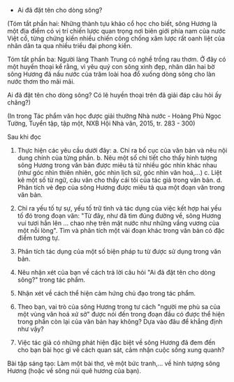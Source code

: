 - Ai đã đặt tên cho dòng sông?

(Tóm tắt phần hai: Những thành tựu khảo cổ học cho biết, sông Hương là một địa điểm có vị trí chiến lược quan trọng nơi biên giới phía nam của nước Việt cổ, từng chứng kiến nhiều chiến công chống xâm lược rất oanh liệt của nhân dân ta qua nhiều triều đại phong kiến.

Tóm tắt phần ba: Người làng Thanh Trung có nghề trồng rau thơm. Ở đây có một huyền thoại kể rằng, vì yêu quý con sông xinh đẹp, nhân dân hai bờ sông Hương đã nấu nước của trăm loài hoa đổ xuống dòng sông cho làn nước thơm tho mãi mãi.

Ai đã đặt tên cho dòng sông? Có lẽ huyền thoại trên đã giải đáp câu hỏi ấy chăng?)

(In trong Tác phẩm văn học được giải thưởng Nhà nước - Hoàng Phủ Ngọc Tường,
Tuyển tập, tập một, NXB Hội Nhà văn, 2015, tr. 283 - 300)

Sau khi đọc

1. Thực hiện các yêu cầu dưới đây:
   a. Chỉ ra bố cục của văn bản và nêu nội dung chính của từng phần.
   b. Nêu một số chi tiết cho thấy hình tượng sông Hương trong văn bản được miêu tả từ nhiều góc nhìn khác nhau (như góc nhìn thiên nhiên, góc nhìn lịch sử, góc nhìn văn hoá,...)
   c. Liệt kê một số từ ngữ, câu văn cho thấy cái tôi của tác giả trong văn bản.
   d. Phân tích vẻ đẹp của sông Hương được miêu tả qua một đoạn văn trong văn bản.

2. Chỉ ra yếu tố tự sự, yếu tố trữ tình và tác dụng của việc kết hợp hai yếu tố đó trong đoạn văn: "Từ đây, như đã tìm đúng đường về, sông Hương vui tươi hẳn lên ... chao nhẹ trên mặt nước như những vầng vương của một nỗi lòng". Tìm và phân tích một vài đoạn khác trong văn bản có đặc điểm tương tự.

3. Phân tích tác dụng của một số biện pháp tu từ được sử dụng trong văn bản.

4. Nêu nhận xét của bạn về cách trả lời câu hỏi "Ai đã đặt tên cho dòng sông?" trong tác phẩm.

5. Nhận xét về cách thể hiện cảm hứng chủ đạo trong tác phẩm.

6. Theo bạn, vai trò của sông Hương trong tư cách "người mẹ phù sa của một vùng văn hoá xứ sở" được nói đến trong đoạn đầu có được thể hiện trong phần còn lại của văn bản hay không? Dựa vào đâu để khẳng định như vậy?

7. Việc tác giả có những phát hiện đặc biệt về sông Hương đã đem đến cho bạn bài học gì về cách quan sát, cảm nhận cuộc sống xung quanh?

Bài tập sáng tạo: Làm một bài thơ, vẽ một bức tranh,... về hình tượng sông Hương (hoặc về sông núi quê hương của bạn).